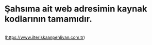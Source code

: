 # Şahsıma ait web adresimin kaynak kodlarının tamamıdır.
<br>(https://www.ilteriskaanpehlivan.com.tr)
